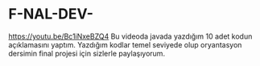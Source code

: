 # F-NAL-DEV- 
https://youtu.be/Bc1iNxeBZQ4
Bu videoda javada yazdığım 10 adet kodun açıklamasını yaptım. Yazdığım kodlar temel seviyede olup oryantasyon dersimin final projesi için sizlerle paylaşıyorum.

